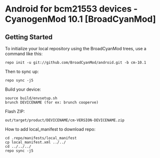 Android for bcm21553 devices - CyanogenMod 10.1 [BroadCyanMod]
===========

Getting Started
---------------

To initialize your local repository using the BroadCyanMod trees, use a command like this:

    repo init -u git://github.com/BroadCyanMod/android.git -b cm-10.1

Then to sync up:

    repo sync -j5

Build your device:

    source build/envsetup.sh
    brunch DEVICENAME (for ex: brunch cooperve)

Flash ZIP:

    out/target/product/DEVICENAME/cm-VERSION-DEVICENAME.zip

How to add local_manifest to download repo:

    cd .repo/manifests/local_manifest
    cp local_manifest.xml ../../
    cd ../../../
    repo sync -j5 
